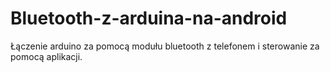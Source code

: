 # Bluetooth-z-arduina-na-android

Łączenie arduino za pomocą modułu bluetooth z telefonem i sterowanie za pomocą aplikacji.
